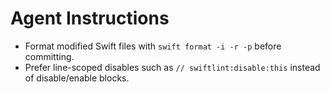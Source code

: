 # Agent Instructions

- Format modified Swift files with `swift format -i -r -p` before committing.
- Prefer line-scoped disables such as `// swiftlint:disable:this` instead of disable/enable blocks.
